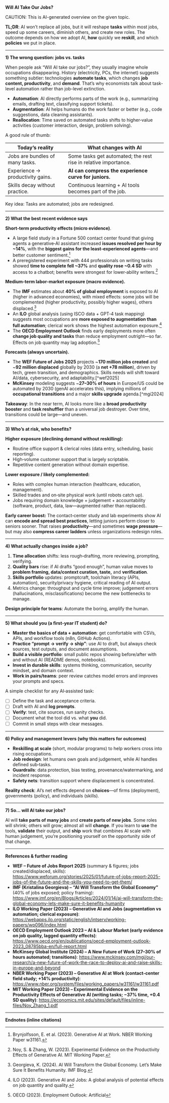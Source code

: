 **Will AI Take Our Jobs?**  

CAUTION: This is AI-generated overview on the given topic.

**TL;DR**: AI won’t replace all jobs, but it will reshape **tasks** within most jobs, speed up some careers, diminish others, and create new roles. The outcome depends on how we adopt AI, **how** quickly we **reskill**, and which **policies** we put in place.

---

**1) The wrong question: jobs vs. tasks**

When people ask “Will AI take our jobs?”, they usually imagine whole occupations disappearing. History (electricity, PCs, the internet) suggests something subtler: technologies **automate tasks**, which changes **job content, productivity**, and **demand**. That’s why economists talk about task-level automation rather than job-level extinction.

- **Automation**: AI directly performs parts of the work (e.g., summarizing emails, drafting text, classifying support tickets).  
- **Augmentation**: AI helps humans do the work faster or better (e.g., code suggestions, data cleaning assistants).  
- **Reallocation**: Time saved on automated tasks shifts to higher‑value activities (customer interaction, design, problem solving).

A good rule of thumb:

| **Today’s reality** | **What changes with AI** |
|---|---|
| Jobs are bundles of many tasks. | Some tasks get automated; the rest rise in relative importance. |
| Experience → productivity gains. | **AI can compress the experience curve for juniors.** |
| Skills decay without practice. | Continuous learning + AI tools becomes part of the job. |

Key idea: Tasks are automated; jobs are redesigned.

---

**2) What the best recent evidence says**

**Short‑term productivity effects (micro evidence)**.  
- A large field study in a Fortune 500 contact center found that giving agents a generative‑AI assistant increased **issues resolved per hour by ~14%**, with the **biggest gains for the least‑experienced agents**—and better customer sentiment.[^nber]  
- A preregistered experiment with 444 professionals on writing tasks showed **time to complete fell ~37%** and **quality rose ~0.4 SD** with access to a chatbot; benefits were strongest for lower‑ability writers.[^noyzhang]

**Medium‑term labor‑market exposure (macro evidence).**  
- The **IMF** estimates about **40% of global employment** is exposed to AI (higher in advanced economies), with mixed effects: some jobs will be complemented (higher productivity, possibly higher wages), others displaced.[^imfblog]  
- An **ILO** global analysis (using ISCO data + GPT‑4 task mapping) suggests most occupations are **more exposed to augmentation than full automation**; clerical work shows the highest automation exposure.[^ilo]  
- The **OECD Employment Outlook** finds early deployments more often **change job quality and tasks** than reduce employment outright—so far. Effects on job quantity may lag adoption.[^oecd]

**Forecasts (always uncertain).**  
- The **WEF Future of Jobs 2025** projects ~**170 million jobs created** and ~**92 million displaced** globally by 2030 (a **net +78 million**), driven by tech, green transition, and demographics. Skills needs will shift toward AI/data, cybersecurity, and adaptability.[^wef2025]  
- **McKinsey** modeling suggests ~**27–30% of hours** in Europe/US could be automated by 2030 (genAI accelerates this), implying millions of **occupational transitions** and a major **skills upgrade** agenda.[^mgi2024]

**Takeaway**: In the near term, AI looks more like a **broad productivity booster** and **task reshuffler** than a universal job destroyer. Over time, transitions could be large—and uneven.

---

**3) Who’s at risk, who benefits?**

**Higher exposure (declining demand without reskilling):**  
- Routine office support & clerical roles (data entry, scheduling, basic reporting).  
- High‑volume customer support that is largely scriptable.  
- Repetitive content generation without domain expertise.

**Lower exposure / likely complemented:**  
- Roles with complex human interaction (healthcare, education, management).  
- Skilled trades and on‑site physical work (until robots catch up).  
- Jobs requiring domain knowledge + judgement + accountability (software, product, data, law—augmented rather than replaced).

**Early career boost:** The contact‑center study and lab experiments show AI can **encode and spread best practices**, letting juniors perform closer to seniors sooner. That raises **productivity**—and sometimes **wage pressure**—but may also **compress career ladders** unless organizations redesign roles.

---

**4) What actually changes inside a job?**

1. **Time allocation** shifts: less rough‑drafting, more reviewing, prompting, verifying.  
2. **Quality bars** rise: if AI drafts “good enough”, human value moves to **problem framing, data/context curation, taste,** and **verification**.  
3. **Skills portfolio** updates: promptcraft, toolchain literacy (APIs, automation), security/privacy hygiene, critical reading of AI output.  
4. Metrics change: throughput and cycle time improve; judgement errors (hallucinations, misclassifications) become the new bottlenecks to manage.

**Design principle for teams**: Automate the boring, amplify the human.

---

**5) What should you (a first‑year IT student) do?**

- **Master the basics of data + automation**: get comfortable with CSVs, APIs, and workflow tools (n8n, GitHub Actions).  
- **Practice “prompt → verify → ship”**: use AI to draft, but always check sources, test outputs, and document assumptions.  
- **Build a visible portfolio**: small public repos showing before/after with and without AI (README demos, notebooks).  
- **Invest in durable skills**: systems thinking, communication, security mindset, and domain context.  
- **Work in pairs/teams**: peer review catches model errors and improves your prompts and specs.  

A simple checklist for any AI‑assisted task:

- [ ] Define the task and acceptance criteria.  
- [ ] Draft with AI and **log prompts**.  
- [ ] **Verify**: test, cite sources, run sanity checks.  
- [ ] Document what the tool did vs. what **you** did.  
- [ ] Commit in small steps with clear messages.  

---

**6) Policy and management levers (why this matters for outcomes)**

- **Reskilling at scale** (short, modular programs) to help workers cross into rising occupations.  
- **Job redesign**: let humans own goals and judgement, while AI handles defined sub‑tasks.  
- **Guardrails**: data protection, bias testing, provenance/watermarking, and incident response.  
- **Safety nets**: transition support where displacement is concentrated.  

**Reality check**: AI’s net effects depend on **choices**—of firms (deployment), governments (policy), and individuals (skills).

---

**7) So… will AI take our jobs?**

AI will **take parts of many jobs** and **create parts of new jobs**. Some roles will shrink; others will grow; almost all will **change**. If you learn to **use** the tools, **validate** their output, and **ship** work that combines AI scale with human judgement, you’re positioning yourself on the opportunity side of that change.

---

**References & further reading**

- **WEF – Future of Jobs Report 2025** (summary & figures; jobs created/displaced, skills): https://www.weforum.org/stories/2025/01/future-of-jobs-report-2025-jobs-of-the-future-and-the-skills-you-need-to-get-them/  
- **IMF (Kristalina Georgieva) – “AI Will Transform the Global Economy”** (40% of jobs exposed; policy framing): https://www.imf.org/en/Blogs/Articles/2024/01/14/ai-will-transform-the-global-economy-lets-make-sure-it-benefits-humanity  
- **ILO Working Paper (2023) – Generative AI and Jobs (augmentation vs automation; clerical exposure)**: https://webapps.ilo.org/static/english/intserv/working-papers/wp096/index.html  
- **OECD Employment Outlook 2023 – AI & Labour Market (early evidence on job quality, lagged quantity effects)**: https://www.oecd.org/en/publications/oecd-employment-outlook-2023_08785bba-en/full-report.html  
- **McKinsey Global Institute (2024) – A New Future of Work (27–30% of hours automated; transitions)**: https://www.mckinsey.com/mgi/our-research/a-new-future-of-work-the-race-to-deploy-ai-and-raise-skills-in-europe-and-beyond  
- **NBER Working Paper (2023) – Generative AI at Work (contact‑center field study; +14% productivity)**: https://www.nber.org/system/files/working_papers/w31161/w31161.pdf  
- **MIT Working Paper (2023) – Experimental Evidence on the Productivity Effects of Generative AI (writing tasks; −37% time, +0.4 SD quality)**: https://economics.mit.edu/sites/default/files/inline-files/Noy_Zhang_1.pdf

---

**Endnotes (inline citations)**

[^nber]: Brynjolfsson, E. et al. (2023). Generative AI at Work. NBER Working Paper w31161.  
[^noyzhang]: Noy, S. & Zhang, W. (2023). Experimental Evidence on the Productivity Effects of Generative AI. MIT Working Paper.  
[^imfblog]: Georgieva, K. (2024). AI Will Transform the Global Economy. Let’s Make Sure It Benefits Humanity. IMF Blog.  
[^ilo]: ILO (2023). Generative AI and Jobs: A global analysis of potential effects on job quantity and quality.  
[^oecd]: OECD (2023). Employment Outlook: Artificial

